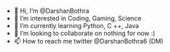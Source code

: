 - 👋 Hi, I’m @DarshanBothra
- 👀 I’m interested in Coding, Gaming, Science
- 🌱 I’m currently learning Python, C ++, Java
- 💞️ I’m looking to collaborate on nothing for now :)
- 📫 How to reach me twitter @DarshanBothra6 (DM)

<!---
DarshanBothra/DarshanBothra is a ✨ special ✨ repository because its `README.md` (this file) appears on your GitHub profile.
You can click the Preview link to take a look at your changes.
--->
